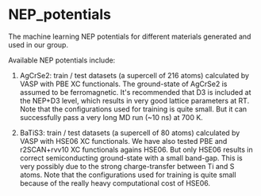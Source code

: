 # NEP_potentials
The machine learning NEP potentials for different materials generated and used in our group.

Available NEP potentials include:
1. AgCrSe2: train / test datasets (a supercell of 216 atoms) calculated by VASP with PBE XC functionals. The ground-state of AgCrSe2 is assumed to be ferromagnetic. It's recommended that D3 is included at the NEP+D3 level, which results in very good lattice parameters at RT. Note that the configurations used for training is quite small. But it can successfully pass a very long MD run (~10 ns) at 700 K.
   
2. BaTiS3: train / test datasets (a supercell of 80 atoms) calculated by VASP with HSE06 XC functionals. We have also tested PBE and r2SCAN+rvv10 XC functionals agains HSE06. But only HSE06 results in correct semiconducting ground-state with a small band-gap. This is very possibly due to the strong charge-transfer between Ti and S atoms. Note that the configurations used for training is quite small because of the really heavy computational cost of HSE06.

